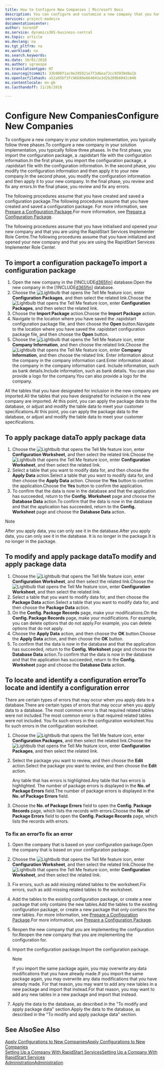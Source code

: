 ```yaml
---
title: How to Configure New Companies | Microsoft Docs
description: You can configure and customise a new company that you have created. To fine tune your implementation, you proceed in three phases to complete your configuration.
services: project-madeira
documentationcenter: 
author: SorenGP
ms.service: dynamics365-business-central
ms.topic: article
ms.devlang: na
ms.tgt_pltfrm: na
ms.workload: na
ms.search.keywords: 
ms.date: 10/01/2018
ms.author: sgroespe
ms.translationtype: HT
ms.sourcegitcommit: 33b900f1ac9e295921e7f3d6ea72cc93939d8a1b
ms.openlocfilehash: a52a95bf3fc96b89e664041e3d2b289b6042c046
ms.contentlocale: en-gb
ms.lasthandoff: 11/26/2018

---
```

# <a name="configure-new-companies"></a><span data-ttu-id="6ab43-104">Configure New Companies</span><span class="sxs-lookup"><span data-stu-id="6ab43-104">Configure New Companies</span></span>
<span data-ttu-id="6ab43-105">To configure a new company in your solution implementation, you typically follow three phases.</span><span class="sxs-lookup"><span data-stu-id="6ab43-105">To configure a new company in your solution implementation, you typically follow three phases.</span></span> <span data-ttu-id="6ab43-106">In the first phase, you import the configuration package, a .rapidstart file with the configuration information.</span><span class="sxs-lookup"><span data-stu-id="6ab43-106">In the first phase, you import the configuration package, a .rapidstart file with the configuration information.</span></span> <span data-ttu-id="6ab43-107">In the second phase, you modify the configuration information and then apply it to your new company.</span><span class="sxs-lookup"><span data-stu-id="6ab43-107">In the second phase, you modify the configuration information and then apply it to your new company.</span></span> <span data-ttu-id="6ab43-108">In the final phase, you review and fix any errors.</span><span class="sxs-lookup"><span data-stu-id="6ab43-108">In the final phase, you review and fix any errors.</span></span>  

<span data-ttu-id="6ab43-109">The following procedures assume that you have created and saved a configuration package.</span><span class="sxs-lookup"><span data-stu-id="6ab43-109">The following procedures assume that you have created and saved a configuration package.</span></span> <span data-ttu-id="6ab43-110">For more information, see [Prepare a Configuration Package](admin-how-to-prepare-a-configuration-package.md).</span><span class="sxs-lookup"><span data-stu-id="6ab43-110">For more information, see [Prepare a Configuration Package](admin-how-to-prepare-a-configuration-package.md).</span></span>  

<span data-ttu-id="6ab43-111">The following procedures assume that you have initialised and opened your new company and that you are using the RapidStart Services Implementer Role Centre.</span><span class="sxs-lookup"><span data-stu-id="6ab43-111">The following procedures assume that you have initialized and opened your new company and that you are using the RapidStart Services Implementer Role Center.</span></span>

## <a name="to-import-a-configuration-package"></a><span data-ttu-id="6ab43-112">To import a configuration package</span><span class="sxs-lookup"><span data-stu-id="6ab43-112">To import a configuration package</span></span>  
1. <span data-ttu-id="6ab43-113">Open the new company in the [!INCLUDE[d365fin](includes/d365fin_md.md)] database.</span><span class="sxs-lookup"><span data-stu-id="6ab43-113">Open the new company in the [!INCLUDE[d365fin](includes/d365fin_md.md)] database.</span></span>  
2. <span data-ttu-id="6ab43-114">Choose the ![Lightbulb that opens the Tell Me feature](media/ui-search/search_small.png "Tell me what you want to do") icon, enter **Configuration Packages**, and then select the related link.</span><span class="sxs-lookup"><span data-stu-id="6ab43-114">Choose the ![Lightbulb that opens the Tell Me feature](media/ui-search/search_small.png "Tell me what you want to do") icon, enter **Configuration Packages**, and then select the related link.</span></span>  
3. <span data-ttu-id="6ab43-115">Choose the **Import Package** action.</span><span class="sxs-lookup"><span data-stu-id="6ab43-115">Choose the **Import Package** action.</span></span>  
4. <span data-ttu-id="6ab43-116">Navigate to the location where you have saved the .rapidstart configuration package file, and then choose the **Open** button.</span><span class="sxs-lookup"><span data-stu-id="6ab43-116">Navigate to the location where you have saved the .rapidstart configuration package file, and then choose the **Open** button.</span></span>  
5. <span data-ttu-id="6ab43-117">Choose the ![Lightbulb that opens the Tell Me feature](media/ui-search/search_small.png "Tell me what you want to do") icon, enter **Company Information**, and then choose the related link.</span><span class="sxs-lookup"><span data-stu-id="6ab43-117">Choose the ![Lightbulb that opens the Tell Me feature](media/ui-search/search_small.png "Tell me what you want to do") icon, enter **Company Information**, and then choose the related link.</span></span> <span data-ttu-id="6ab43-118">Enter information about the company in the company information card.</span><span class="sxs-lookup"><span data-stu-id="6ab43-118">Enter information about the company in the company information card.</span></span> <span data-ttu-id="6ab43-119">Include information, such as bank details.</span><span class="sxs-lookup"><span data-stu-id="6ab43-119">Include information, such as bank details.</span></span> <span data-ttu-id="6ab43-120">You can also provide a logo for the company.</span><span class="sxs-lookup"><span data-stu-id="6ab43-120">You can also provide a logo for the company.</span></span>  

<span data-ttu-id="6ab43-121">All the tables that you have designated for inclusion in the new company are imported.</span><span class="sxs-lookup"><span data-stu-id="6ab43-121">All the tables that you have designated for inclusion in the new company are imported.</span></span> <span data-ttu-id="6ab43-122">At this point, you can apply the package data to the database, or adjust and modify the table data to meet your customer specifications.</span><span class="sxs-lookup"><span data-stu-id="6ab43-122">At this point, you can apply the package data to the database, or adjust and modify the table data to meet your customer specifications.</span></span>  

## <a name="to-apply-package-data"></a><span data-ttu-id="6ab43-123">To apply package data</span><span class="sxs-lookup"><span data-stu-id="6ab43-123">To apply package data</span></span>  
1. <span data-ttu-id="6ab43-124">Choose the ![Lightbulb that opens the Tell Me feature](media/ui-search/search_small.png "Tell me what you want to do") icon, enter **Configuration Worksheet**, and then select the related link.</span><span class="sxs-lookup"><span data-stu-id="6ab43-124">Choose the ![Lightbulb that opens the Tell Me feature](media/ui-search/search_small.png "Tell me what you want to do") icon, enter **Configuration Worksheet**, and then select the related link.</span></span>  
2. <span data-ttu-id="6ab43-125">Select a table that you want to modify data for, and then choose the **Apply Data** action.</span><span class="sxs-lookup"><span data-stu-id="6ab43-125">Select a table that you want to modify data for, and then choose the **Apply Data** action.</span></span> <span data-ttu-id="6ab43-126">Choose the **Yes** button to confirm the application.</span><span class="sxs-lookup"><span data-stu-id="6ab43-126">Choose the **Yes** button to confirm the application.</span></span>
3. <span data-ttu-id="6ab43-127">To confirm that the data is now in the database and that the application has succeeded, return to the **Config. Worksheet** page and choose the **Database Data** action.</span><span class="sxs-lookup"><span data-stu-id="6ab43-127">To confirm that the data is now in the database and that the application has succeeded, return to the **Config. Worksheet** page and choose the **Database Data** action.</span></span>  

> [!NOTE]  
>  <span data-ttu-id="6ab43-128">After you apply data, you can only see it in the database.</span><span class="sxs-lookup"><span data-stu-id="6ab43-128">After you apply data, you can only see it in the database.</span></span> <span data-ttu-id="6ab43-129">It is no longer in the package.</span><span class="sxs-lookup"><span data-stu-id="6ab43-129">It is no longer in the package.</span></span>  

## <a name="to-modify-and-apply-package-data"></a><span data-ttu-id="6ab43-130">To modify and apply package data</span><span class="sxs-lookup"><span data-stu-id="6ab43-130">To modify and apply package data</span></span>  
1. <span data-ttu-id="6ab43-131">Choose the ![Lightbulb that opens the Tell Me feature](media/ui-search/search_small.png "Tell me what you want to do") icon, enter **Configuration Worksheet**, and then select the related link.</span><span class="sxs-lookup"><span data-stu-id="6ab43-131">Choose the ![Lightbulb that opens the Tell Me feature](media/ui-search/search_small.png "Tell me what you want to do") icon, enter **Configuration Worksheet**, and then select the related link.</span></span>  
2. <span data-ttu-id="6ab43-132">Select a table that you want to modify data for, and then choose the **Package Data** action.</span><span class="sxs-lookup"><span data-stu-id="6ab43-132">Select a table that you want to modify data for, and then choose the **Package Data** action.</span></span>  
3. <span data-ttu-id="6ab43-133">On the **Config. Package Records** page, make your modifications.</span><span class="sxs-lookup"><span data-stu-id="6ab43-133">On the **Config. Package Records** page, make your modifications.</span></span> <span data-ttu-id="6ab43-134">For example, you can delete options that do not apply.</span><span class="sxs-lookup"><span data-stu-id="6ab43-134">For example, you can delete options that do not apply.</span></span>  
4. <span data-ttu-id="6ab43-135">Choose the **Apply Data** action, and then choose the **OK** button.</span><span class="sxs-lookup"><span data-stu-id="6ab43-135">Choose the **Apply Data** action, and then choose the **OK** button.</span></span>  
5. <span data-ttu-id="6ab43-136">To confirm that the data is now in the database and that the application has succeeded, return to the **Config. Worksheet** page and choose the **Database Data** action.</span><span class="sxs-lookup"><span data-stu-id="6ab43-136">To confirm that the data is now in the database and that the application has succeeded, return to the **Config. Worksheet** page and choose the **Database Data** action.</span></span>  

## <a name="to-locate-and-identify-a-configuration-error"></a><span data-ttu-id="6ab43-137">To locate and identify a configuration error</span><span class="sxs-lookup"><span data-stu-id="6ab43-137">To locate and identify a configuration error</span></span>  
<span data-ttu-id="6ab43-138">There are certain types of errors that may occur when you apply data to a database.</span><span class="sxs-lookup"><span data-stu-id="6ab43-138">There are certain types of errors that may occur when you apply data to a database.</span></span> <span data-ttu-id="6ab43-139">The most common error is that required related tables were not included.</span><span class="sxs-lookup"><span data-stu-id="6ab43-139">The most common error is that required related tables were not included.</span></span> <span data-ttu-id="6ab43-140">You fix such errors in the configuration worksheet.</span><span class="sxs-lookup"><span data-stu-id="6ab43-140">You fix such errors in the configuration worksheet.</span></span>

1. <span data-ttu-id="6ab43-141">Choose the ![Lightbulb that opens the Tell Me feature](media/ui-search/search_small.png "Tell me what you want to do") icon, enter **Configuration Packages**, and then select the related link.</span><span class="sxs-lookup"><span data-stu-id="6ab43-141">Choose the ![Lightbulb that opens the Tell Me feature](media/ui-search/search_small.png "Tell me what you want to do") icon, enter **Configuration Packages**, and then select the related link.</span></span>  
2. <span data-ttu-id="6ab43-142">Select the package you want to review, and then choose the **Edit** action.</span><span class="sxs-lookup"><span data-stu-id="6ab43-142">Select the package you want to review, and then choose the **Edit** action.</span></span>  

    <span data-ttu-id="6ab43-143">Any table that has errors is highlighted.</span><span class="sxs-lookup"><span data-stu-id="6ab43-143">Any table that has errors is highlighted.</span></span> <span data-ttu-id="6ab43-144">The number of package errors is displayed in the **No. of Package Errors** field.</span><span class="sxs-lookup"><span data-stu-id="6ab43-144">The number of package errors is displayed in the **No. of Package Errors** field.</span></span>  

3. <span data-ttu-id="6ab43-145">Choose the **No. of Package Errors** field to open the **Config. Package Records** page, which lists the records with errors.</span><span class="sxs-lookup"><span data-stu-id="6ab43-145">Choose the **No. of Package Errors** field to open the **Config. Package Records** page, which lists the records with errors.</span></span>  

### <a name="to-fix-an-error"></a><span data-ttu-id="6ab43-146">To fix an error</span><span class="sxs-lookup"><span data-stu-id="6ab43-146">To fix an error</span></span>  
1. <span data-ttu-id="6ab43-147">Open the company that is based on your configuration package.</span><span class="sxs-lookup"><span data-stu-id="6ab43-147">Open the company that is based on your configuration package.</span></span>  
2. <span data-ttu-id="6ab43-148">Choose the ![Lightbulb that opens the Tell Me feature](media/ui-search/search_small.png "Tell me what you want to do") icon, enter **Configuration Worksheet**, and then select the related link.</span><span class="sxs-lookup"><span data-stu-id="6ab43-148">Choose the ![Lightbulb that opens the Tell Me feature](media/ui-search/search_small.png "Tell me what you want to do") icon, enter **Configuration Worksheet**, and then select the related link.</span></span>  
3. <span data-ttu-id="6ab43-149">Fix errors, such as add missing related tables to the worksheet.</span><span class="sxs-lookup"><span data-stu-id="6ab43-149">Fix errors, such as add missing related tables to the worksheet.</span></span>  
4. <span data-ttu-id="6ab43-150">Add the tables to the existing configuration package, or create a new package that only contains the new tables.</span><span class="sxs-lookup"><span data-stu-id="6ab43-150">Add the tables to the existing configuration package, or create a new package that only contains the new tables.</span></span> <span data-ttu-id="6ab43-151">For more information, see [Prepare a Configuration Package](admin-how-to-prepare-a-configuration-package.md).</span><span class="sxs-lookup"><span data-stu-id="6ab43-151">For more information, see [Prepare a Configuration Package](admin-how-to-prepare-a-configuration-package.md).</span></span>  
5. <span data-ttu-id="6ab43-152">Reopen the new company that you are implementing the configuration for.</span><span class="sxs-lookup"><span data-stu-id="6ab43-152">Reopen the new company that you are implementing the configuration for.</span></span>  
6. <span data-ttu-id="6ab43-153">Import the configuration package.</span><span class="sxs-lookup"><span data-stu-id="6ab43-153">Import the configuration package.</span></span>  

    > [!NOTE]  
    >  <span data-ttu-id="6ab43-154">If you import the same package again, you may overwrite any data modifications that you have already made.</span><span class="sxs-lookup"><span data-stu-id="6ab43-154">If you import the same package again, you may overwrite any data modifications that you have already made.</span></span> <span data-ttu-id="6ab43-155">For that reason, you may want to add any new tables in a new package and import that instead.</span><span class="sxs-lookup"><span data-stu-id="6ab43-155">For that reason, you may want to add any new tables in a new package and import that instead.</span></span>  

7. <span data-ttu-id="6ab43-156">Apply the data to the database, as described in the "To modify and apply package data" section.</span><span class="sxs-lookup"><span data-stu-id="6ab43-156">Apply the data to the database, as described in the "To modify and apply package data" section.</span></span>

## <a name="see-also"></a><span data-ttu-id="6ab43-157">See Also</span><span class="sxs-lookup"><span data-stu-id="6ab43-157">See Also</span></span>  
[<span data-ttu-id="6ab43-158">Apply Configurations to New Companies</span><span class="sxs-lookup"><span data-stu-id="6ab43-158">Apply Configurations to New Companies</span></span>](admin-apply-configuration-to-new-companies.md)  
[<span data-ttu-id="6ab43-159">Setting Up a Company With RapidStart Services</span><span class="sxs-lookup"><span data-stu-id="6ab43-159">Setting Up a Company With RapidStart Services</span></span>](admin-set-up-a-company-with-rapidstart.md)  
[<span data-ttu-id="6ab43-160">Administration</span><span class="sxs-lookup"><span data-stu-id="6ab43-160">Administration</span></span>](admin-setup-and-administration.md)

